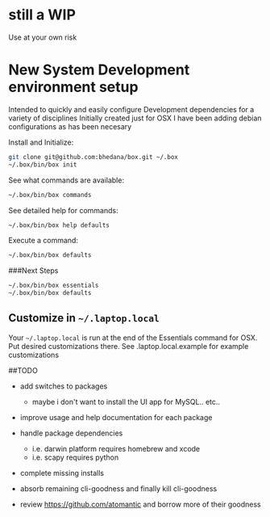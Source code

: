 # still a WIP
Use at your own risk

# New System Development environment setup
Intended to quickly and easily configure Development dependencies for a variety of disciplines
Initially created just for OSX I have been adding debian configurations as has been necesary

Install and Initialize:
```bash
git clone git@github.com:bhedana/box.git ~/.box
~/.box/bin/box init
```

See what commands are available:
```bash
~/.box/bin/box commands
```

See detailed help for commands:
```bash
~/.box/bin/box help defaults
```

Execute a command:
```bash
~/.box/bin/box defaults
```

###Next Steps
```bash
~/.box/bin/box essentials
~/.box/bin/box defaults
```

Customize in `~/.laptop.local`
------------------------------
  Your `~/.laptop.local` is run at the end of the Essentials command for OSX.
  Put desired customizations there.
  See .laptop.local.example for example customizations


##TODO

* add switches to packages
  - maybe i don't want to install the UI app for MySQL.. etc..

* improve usage and help documentation for each package

* handle package dependencies
  - i.e. darwin platform requires homebrew and xcode
  - i.e. scapy requires python

* complete missing installs
 
* absorb remaining cli-goodness and finally kill cli-goodness

* review https://github.com/atomantic and borrow more of their goodness

